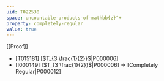 ```yaml
---
uid: T022530
space: uncountable-products-of-mathbb{z}^+
property: completely-regular
value: true
---
```

[[Proof]]

* [T015181] [$T_{3 \frac{1}{2}}$|P000006]
* [I000149] [$T_{3 \frac{1}{2}}$|P000006] => [Completely Regular|P000012]

